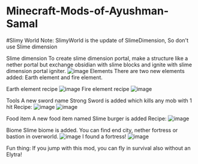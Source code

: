 # Minecraft-Mods-of-Ayushman-Samal
#Slimy World
Note: SlimyWorld is the update of SlimeDimension, So don't use Slime dimension

Slime dimension
To create slime dimension portal, make a structure like a nether portal but exchange obsidian with slime blocks and ignite with slime dimension portal igniter.
![image](https://user-images.githubusercontent.com/82792599/149717582-9eb0b8d4-10bd-4fa6-810f-86a83954a5f2.png)
Elements
There are two new elements added:
Earth element and fire element.

Earth element recipe
![image](https://user-images.githubusercontent.com/82792599/149717844-4956aa0d-ce8a-4431-ac4d-b159fd26c3ea.png)
Fire element recipe
![image](https://user-images.githubusercontent.com/82792599/149718023-fa83af8b-5523-4f4f-9c63-a20eca122cd5.png)

Tools
A new sword name Strong Sword is added which kills any mob with 1 hit
Recipe:
![image](https://user-images.githubusercontent.com/82792599/149718231-abd0d524-799c-4358-916d-0f84f93656cc.png)
![image](https://user-images.githubusercontent.com/82792599/149718247-044aeb76-f7e7-40fd-8c99-4ea10c101e2b.png)

Food item
A new food item named Slime burger is added
Recipe:
![image](https://user-images.githubusercontent.com/82792599/149718377-e34c34f2-6925-4382-be31-192ec0e79d5b.png)

Biome
Slime biome is added. You can find end city, nether fortress or bastion in overworld.
![image](https://user-images.githubusercontent.com/82792599/149718562-cd41398c-c24f-454a-9926-d7ffa27a4f54.png)
I found a fortress!
![image](https://user-images.githubusercontent.com/82792599/149718679-1b9799de-04ca-4525-af2b-e2745b3cd325.png)


Fun thing: If you jump with this mod, you can fly in survival also without an Elytra!
